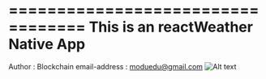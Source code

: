 ==================================
This is an reactWeather Native App
==================================

Author : Blockchain 
email-address : moduedu@gmail.com
![Alt text](mdImage.png "리엑트로 만든 날씨 앱")

